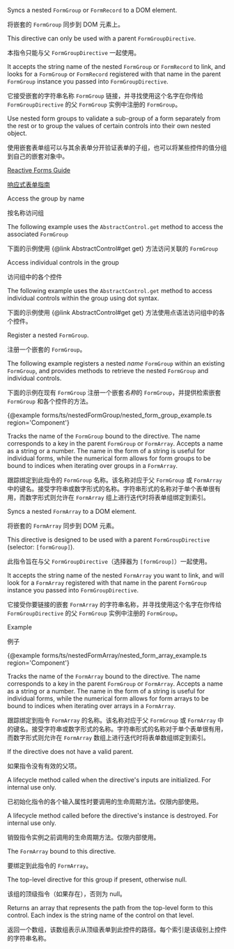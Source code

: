 Syncs a nested `FormGroup` or `FormRecord` to a DOM element.

将嵌套的 `FormGroup` 同步到 DOM 元素上。

This directive can only be used with a parent `FormGroupDirective`.

本指令只能与父 `FormGroupDirective` 一起使用。

It accepts the string name of the nested `FormGroup` or `FormRecord` to link, and
looks for a `FormGroup` or `FormRecord` registered with that name in the parent
`FormGroup` instance you passed into `FormGroupDirective`.

它接受嵌套的字符串名称 `FormGroup` 链接，并寻找使用这个名字在你传给 `FormGroupDirective` 的父
`FormGroup` 实例中注册的 `FormGroup`。

Use nested form groups to validate a sub-group of a
form separately from the rest or to group the values of certain
controls into their own nested object.

使用嵌套表单组可以与其余表单分开验证表单的子组，也可以将某些控件的值分组到自己的嵌套对象中。

[Reactive Forms Guide](guide/reactive-forms)

[响应式表单指南](guide/reactive-forms)

Access the group by name

按名称访问组

The following example uses the `AbstractControl.get` method to access the
associated `FormGroup`

下面的示例使用 {&commat;link AbstractControl#get get} 方法访问关联的 `FormGroup`

Access individual controls in the group

访问组中的各个控件

The following example uses the `AbstractControl.get` method to access
individual controls within the group using dot syntax.

下面的示例使用 {&commat;link AbstractControl#get get} 方法使用点语法访问组中的各个控件。

Register a nested `FormGroup`.

注册一个嵌套的 `FormGroup`。

The following example registers a nested *name* `FormGroup` within an existing `FormGroup`,
and provides methods to retrieve the nested `FormGroup` and individual controls.

下面的示例在现有 `FormGroup` 注册一个嵌套*名称*的 `FormGroup`，并提供检索嵌套 `FormGroup`
和各个控件的方法。

{&commat;example forms/ts/nestedFormGroup/nested_form_group_example.ts region='Component'}



Tracks the name of the `FormGroup` bound to the directive. The name corresponds
to a key in the parent `FormGroup` or `FormArray`.
Accepts a name as a string or a number.
The name in the form of a string is useful for individual forms,
while the numerical form allows for form groups to be bound
to indices when iterating over groups in a `FormArray`.

跟踪绑定到此指令的 `FormGroup` 名称。该名称对应于父 `FormGroup` 或 `FormArray`
中的键名。接受字符串或数字形式的名称。字符串形式的名称对于单个表单很有用，而数字形式则允许在
`FormArray` 组上进行迭代时将表单组绑定到索引。

Syncs a nested `FormArray` to a DOM element.

将嵌套的 `FormArray` 同步到 DOM 元素。

This directive is designed to be used with a parent `FormGroupDirective` \(selector:
`[formGroup]`\).

此指令旨在与父 `FormGroupDirective`（选择器为 `[formGroup]`）一起使用。

It accepts the string name of the nested `FormArray` you want to link, and
will look for a `FormArray` registered with that name in the parent
`FormGroup` instance you passed into `FormGroupDirective`.

它接受你要链接的嵌套 `FormArray` 的字符串名称，并寻找使用这个名字在你传给 `FormGroupDirective`
的父 `FormGroup` 实例中注册的 `FormGroup`。

Example

例子

{&commat;example forms/ts/nestedFormArray/nested_form_array_example.ts region='Component'}



Tracks the name of the `FormArray` bound to the directive. The name corresponds
to a key in the parent `FormGroup` or `FormArray`.
Accepts a name as a string or a number.
The name in the form of a string is useful for individual forms,
while the numerical form allows for form arrays to be bound
to indices when iterating over arrays in a `FormArray`.

跟踪绑定到指令 `FormArray` 的名称。该名称对应于父 `FormGroup` 或 `FormArray`
中的键名。接受字符串或数字形式的名称。字符串形式的名称对于单个表单很有用，而数字形式则允许在
`FormArray` 数组上进行迭代时将表单数组绑定到索引。

If the directive does not have a valid parent.

如果指令没有有效的父项。

A lifecycle method called when the directive's inputs are initialized. For internal use only.

已初始化指令的各个输入属性时要调用的生命周期方法。仅限内部使用。

A lifecycle method called before the directive's instance is destroyed. For internal use only.

销毁指令实例之前调用的生命周期方法。仅限内部使用。

The `FormArray` bound to this directive.

要绑定到此指令的 `FormArray`。

The top-level directive for this group if present, otherwise null.

该组的顶级指令（如果存在），否则为 null。

Returns an array that represents the path from the top-level form to this control.
Each index is the string name of the control on that level.

返回一个数组，该数组表示从顶级表单到此控件的路径。每个索引是该级别上控件的字符串名称。